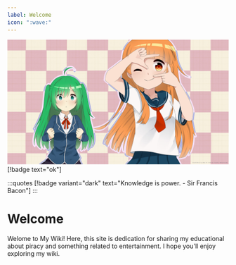 ```yaml
---
label: Welcome
icon: ":wave:"
---
```


![](/static/cover.jpg)
[!badge text="ok"]
<style>
    .quotes {
        text-align: center;
        padding-bottom: 20px;
        margin-bottom: 20px;
    }
</style>

:::quotes
[!badge variant="dark" text="Knowledge is power. - Sir Francis Bacon"]
:::

# Welcome

Welome to My Wiki! Here, this site is dedication for sharing my educational about piracy and something related to entertainment. I hope you'll enjoy exploring my wiki.
